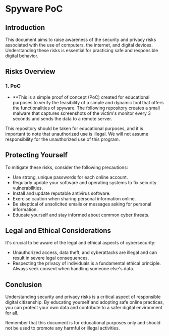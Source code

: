 # Spyware PoC

## Introduction

This document aims to raise awareness of the security and privacy risks associated with the use of computers, the internet, and digital devices. Understanding these risks is essential for practicing safe and responsible digital behavior.

## Risks Overview

### 1. PoC

- **This is a simple proof of concept (PoC) created for educational purposes to verify the feasibility of a simple and dynamic tool that offers the functionalities of spyware. The following repository creates a small malware that captures screenshots of the victim's monitor every 3 seconds and sends the data to a remote server.

This repository should be taken for educational purposes, and it is important to note that unauthorized use is illegal. We will not assume responsibility for the unauthorized use of this program.

## Protecting Yourself

To mitigate these risks, consider the following precautions:

- Use strong, unique passwords for each online account.
- Regularly update your software and operating systems to fix security vulnerabilities.
- Install and update reputable antivirus software.
- Exercise caution when sharing personal information online.
- Be skeptical of unsolicited emails or messages asking for personal information.
- Educate yourself and stay informed about common cyber threats.

## Legal and Ethical Considerations

It's crucial to be aware of the legal and ethical aspects of cybersecurity:

- Unauthorized access, data theft, and cyberattacks are illegal and can result in severe legal consequences.
- Respecting the privacy of individuals is a fundamental ethical principle. Always seek consent when handling someone else's data.

## Conclusion

Understanding security and privacy risks is a critical aspect of responsible digital citizenship. By educating yourself and adopting safe online practices, you can protect your own data and contribute to a safer digital environment for all.

Remember that this document is for educational purposes only and should not be used to promote any harmful or illegal activities.
